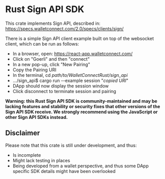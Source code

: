 # Rust Sign API SDK

This crate implements Sign API, described in:
https://specs.walletconnect.com/2.0/specs/clients/sign/

There is a simple Sign API client example built on top of the websocket client, which can be run as follows:
- In a browser, open: https://react-app.walletconnect.com/
- Click on "Goerli" and then "connect"
- In a new pop-up, click "New Pairing"
- Copy the Pairing URI
- In the terminal, cd _path/to/WalletConnectRust/sign_api_
- .../sign_api$ cargo run --example session "_copied URI_"
- DApp should now display the session window
- Click disconnect to terminate session and pairing

__Warning: this Rust Sign API SDK is community-maintained and may be lacking features and stability or security fixes that other versions of the Sign API SDK receive. We strongly recommend using the JavaScript or other Sign API SDKs instead.__

## Disclaimer

Please note that this crate is still under development, and thus:
- Is incomplete
- Might lack testing in places
- Being developed from a wallet perspective, and thus some DApp specific SDK details might have been overlooked
